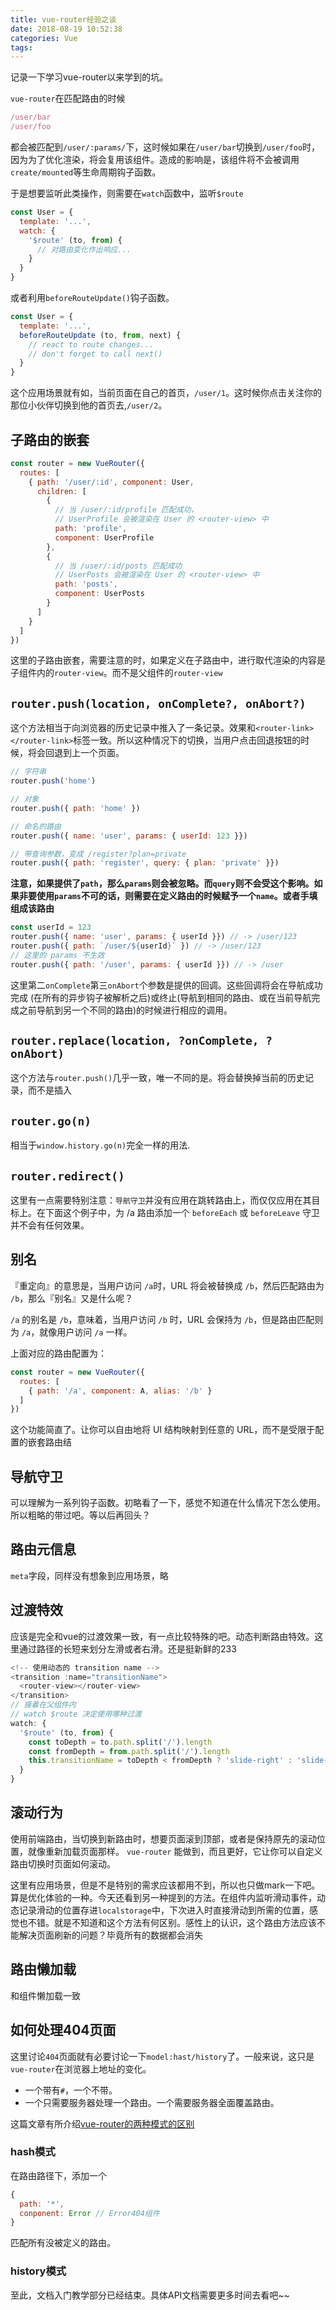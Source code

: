 ```yaml
---
title: vue-router经验之谈
date: 2018-08-19 10:52:38
categories: Vue
tags:
---
```


记录一下学习vue-router以来学到的坑。
<!-- more -->

`vue-router`在匹配路由的时候

```js
/user/bar
/user/foo
```
都会被匹配到`/user/:params/`下，这时候如果在`/user/bar`切换到`/user/foo`时，因为为了优化渲染，将会复用该组件。造成的影响是，该组件将不会被调用`create/mounted`等生命周期钩子函数。

于是想要监听此类操作，则需要在`watch`函数中，监听`$route`

```js
const User = {
  template: '...',
  watch: {
    '$route' (to, from) {
      // 对路由变化作出响应...
    }
  }
}
```
或者利用`beforeRouteUpdate()`钩子函数。

```js
const User = {
  template: '...',
  beforeRouteUpdate (to, from, next) {
    // react to route changes...
    // don't forget to call next()
  }
}
```

这个应用场景就有如，当前页面在自己的首页，`/user/1`。这时候你点击关注你的那位小伙伴切换到他的首页去,`/user/2`。

## 子路由的嵌套

```js
const router = new VueRouter({
  routes: [
    { path: '/user/:id', component: User,
      children: [
        {
          // 当 /user/:id/profile 匹配成功，
          // UserProfile 会被渲染在 User 的 <router-view> 中
          path: 'profile',
          component: UserProfile
        },
        {
          // 当 /user/:id/posts 匹配成功
          // UserPosts 会被渲染在 User 的 <router-view> 中
          path: 'posts',
          component: UserPosts
        }
      ]
    }
  ]
})
```

这里的子路由嵌套，需要注意的时，如果定义在子路由中，进行取代渲染的内容是子组件内的`router-view`。而不是父组件的`router-view`

## `router.push(location, onComplete?, onAbort?)`
这个方法相当于向浏览器的历史记录中推入了一条记录。效果和`<router-link></router-link>`标签一致。所以这种情况下的切换，当用户点击回退按钮的时候，将会回退到上一个页面。

```js
// 字符串
router.push('home')

// 对象
router.push({ path: 'home' })

// 命名的路由
router.push({ name: 'user', params: { userId: 123 }})

// 带查询参数，变成 /register?plan=private
router.push({ path: 'register', query: { plan: 'private' }})
```
**注意，如果提供了`path`，那么`params`则会被忽略。而`query`则不会受这个影响。如果非要使用`params`不可的话，则需要在定义路由的时候赋予一个`name`。或者手填组成该路由**

```js
const userId = 123
router.push({ name: 'user', params: { userId }}) // -> /user/123
router.push({ path: `/user/${userId}` }) // -> /user/123
// 这里的 params 不生效
router.push({ path: '/user', params: { userId }}) // -> /user
```

这里第二`onComplete`第三`onAbort`个参数是提供的回调。这些回调将会在导航成功完成 (在所有的异步钩子被解析之后)或终止(导航到相同的路由、或在当前导航完成之前导航到另一个不同的路由)的时候进行相应的调用。

## `router.replace(location, ?onComplete, ?onAbort)`
这个方法与`router.push()`几乎一致，唯一不同的是。将会替换掉当前的历史记录，而不是插入

## `router.go(n)`
相当于`window.history.go(n)`完全一样的用法.

## `router.redirect()`
这里有一点需要特别注意：`导航守卫`并没有应用在跳转路由上，而仅仅应用在其目标上。在下面这个例子中，为 /a 路由添加一个 `beforeEach` 或 `beforeLeave` 守卫并不会有任何效果。

## 别名
『重定向』的意思是，当用户访问 `/a`时，URL 将会被替换成 `/b`，然后匹配路由为 `/b`，那么『别名』又是什么呢？

`/a` 的别名是 `/b`，意味着，当用户访问 `/b` 时，URL 会保持为 `/b`，但是路由匹配则为 `/a`，就像用户访问 `/a` 一样。

上面对应的路由配置为：

```js
const router = new VueRouter({
  routes: [
    { path: '/a', component: A, alias: '/b' }
  ]
})
```

这个功能简直了。让你可以自由地将 UI 结构映射到任意的 URL，而不是受限于配置的嵌套路由结

## 导航守卫
可以理解为一系列钩子函数。初略看了一下，感觉不知道在什么情况下怎么使用。所以粗略的带过吧。等以后再回头？

## 路由元信息
`meta`字段，同样没有想象到应用场景，略

## 过渡特效
应该是完全和vue的过渡效果一致，有一点比较特殊的吧。动态判断路由特效。这里通过路径的长短来划分左滑或者右滑。还是挺新鲜的233

```js
<!-- 使用动态的 transition name -->
<transition :name="transitionName">
  <router-view></router-view>
</transition>
// 接着在父组件内
// watch $route 决定使用哪种过渡
watch: {
  '$route' (to, from) {
    const toDepth = to.path.split('/').length
    const fromDepth = from.path.split('/').length
    this.transitionName = toDepth < fromDepth ? 'slide-right' : 'slide-left'
  }
}
```

## 滚动行为
使用前端路由，当切换到新路由时，想要页面滚到顶部，或者是保持原先的滚动位置，就像重新加载页面那样。 `vue-router` 能做到，而且更好，它让你可以自定义路由切换时页面如何滚动。

这里有应用场景，但是不是特别的需求应该都用不到，所以也只做mark一下吧。算是优化体验的一种。今天还看到另一种提到的方法。在组件内监听滑动事件，动态记录滑动的位置存进`localstorage`中，下次进入时直接滑动到所需的位置，感觉也不错。就是不知道和这个方法有何区别。感性上的认识，这个路由方法应该不能解决页面刷新的问题？毕竟所有的数据都会消失

## 路由懒加载
和组件懒加载一致

## 如何处理404页面
这里讨论`404`页面就有必要讨论一下`model:hast/history`了。一般来说，这只是`vue-router`在浏览器上地址的变化。
- 一个带有`#`，一个不带。
- 一个只需要服务器处理一个路由。一个需要服务器全面覆盖路由。

这篇文章有所介绍[vue-router的两种模式的区别](https://juejin.im/post/5a61908c6fb9a01c9064f20a)
### hash模式
在路由路径下，添加一个

```js
{
  path: '*',
  conponent: Error // Error404组件
}
```
匹配所有没被定义的路由。

### history模式


至此，文档入门教学部分已经结束。具体API文档需要更多时间去看吧~~